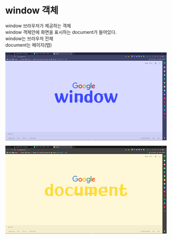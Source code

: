 # window 객체

window 브라우저가 제공하는 객체  
window 객체안에 화면을 표시하는 document가 들어있다.   
window는 브라우저 전체  
document는 페이지\(탭\)

![](../.gitbook/assets/image%20%2816%29.png)

![](../.gitbook/assets/image%20%2815%29.png)

